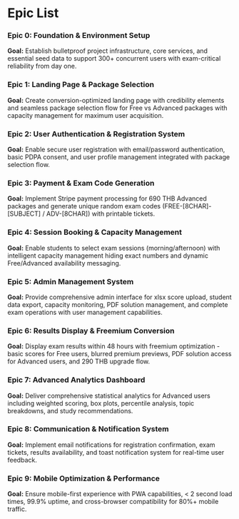 # Epic List

### **Epic 0: Foundation & Environment Setup**

**Goal:** Establish bulletproof project infrastructure, core services, and essential seed data to support 300+ concurrent users with exam-critical reliability from day one.

### **Epic 1: Landing Page & Package Selection**

**Goal:** Create conversion-optimized landing page with credibility elements and seamless package selection flow for Free vs Advanced packages with capacity management for maximum user acquisition.

### **Epic 2: User Authentication & Registration System**

**Goal:** Enable secure user registration with email/password authentication, basic PDPA consent, and user profile management integrated with package selection flow.

### **Epic 3: Payment & Exam Code Generation**

**Goal:** Implement Stripe payment processing for 690 THB Advanced packages and generate unique random exam codes (FREE-[8CHAR]-[SUBJECT] / ADV-[8CHAR]) with printable tickets.

### **Epic 4: Session Booking & Capacity Management**

**Goal:** Enable students to select exam sessions (morning/afternoon) with intelligent capacity management hiding exact numbers and dynamic Free/Advanced availability messaging.

### **Epic 5: Admin Management System**

**Goal:** Provide comprehensive admin interface for xlsx score upload, student data export, capacity monitoring, PDF solution management, and complete exam operations with user management capabilities.

### **Epic 6: Results Display & Freemium Conversion**

**Goal:** Display exam results within 48 hours with freemium optimization - basic scores for Free users, blurred premium previews, PDF solution access for Advanced users, and 290 THB upgrade flow.

### **Epic 7: Advanced Analytics Dashboard**

**Goal:** Deliver comprehensive statistical analytics for Advanced users including weighted scoring, box plots, percentile analysis, topic breakdowns, and study recommendations.

### **Epic 8: Communication & Notification System**

**Goal:** Implement email notifications for registration confirmation, exam tickets, results availability, and toast notification system for real-time user feedback.

### **Epic 9: Mobile Optimization & Performance**

**Goal:** Ensure mobile-first experience with PWA capabilities, < 2 second load times, 99.9% uptime, and cross-browser compatibility for 80%+ mobile traffic.
